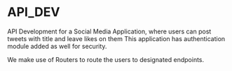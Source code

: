 # API_DEV

API Development for a Social Media Application, where users can post tweets with title and leave likes on them 
This application has authentication module added as well for security. 

We make use of Routers to route the users to designated endpoints.



